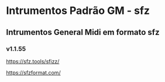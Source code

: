 # Intrumentos Padrão GM - sfz
## Intrumentos General Midi em formato sfz
### v1.1.55

https://sfz.tools/sfizz/

https://sfzformat.com/